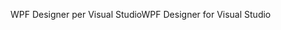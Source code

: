 <span data-ttu-id="a24ad-101">WPF Designer per Visual Studio</span><span class="sxs-lookup"><span data-stu-id="a24ad-101">WPF Designer for Visual Studio</span></span>